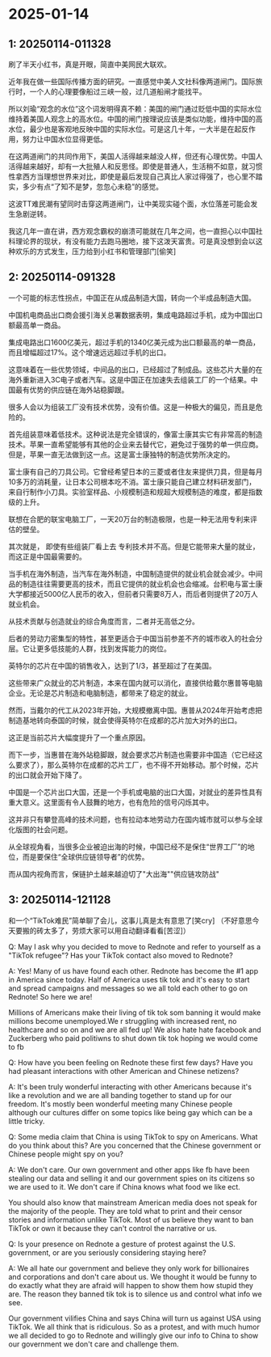 # 2025-01-14

## 1: 20250114-011328

刷了半天小红书，真是开眼，简直中美网民大联欢。

近年我在做一些国际传播方面的研究。一直感觉中美人文社科像两道闸门。国际旅行时，一个人的心理要像船过三峡一般，过几道船闸才能找平。

所以刘瑜“观念的水位”这个词发明得真不赖：美国的闸门通过贬低中国的实际水位维持着美国人观念上的高水位。中国的闸门按理说应该是类似功能，维持中国的高水位，最少也是客观地反映中国的实际水位。可是这几十年，一大半是在起反作用，努力让中国水位显得更低。

在这两道闸门的共同作用下，美国人活得越来越没人样，但还有心理优势。中国人活得越来越好，却有一大批殖人和反思怪。即使是普通人，生活稍不如意，就习惯性拿西方当理想世界来对比，即使是最后发现自己真比人家过得强了，也心里不踏实，多少有点“了知不是梦，忽忽心未稳”的感觉。

这波TT难民潮有望同时击穿这两道闸门，让中美现实碰个面，水位落差可能会发生急剧逆转。

我这几年一直在讲，西方观念霸权的崩溃可能就在几年之间，也一直担心以中国社科理论界的现状，有没有能力去跑马圈地，接下这泼天富贵。可是真没想到会以这种欢乐的方式发生，压力给到小红书和管理部门[偷笑]

## 2: 20250114-091328

一个可能的标志性拐点，中国正在从成品制造大国，转向一个半成品制造大国。

中国机电商品出口商会援引海关总署数据表明，集成电路超过手机，成为中国出口额最高单一商品。

集成电路出口1600亿美元，超过手机的1340亿美元成为出口额最高的单一商品，而且增幅超过17%。这个增速远远超过手机的出口。

这意味着在一些优势领域，中间品的出口，已经超过了制成品。这些芯片大量的在海外重新进入3C电子或者汽车。这是中国正在加速失去组装工厂的一个结果。中国最有优势的供应链在海外站稳脚跟。

很多人会以为组装工厂没有技术优势，没有价值。这是一种极大的偏见，而且是危险的。

首先组装意味着低技术。这种说法是完全错误的，像富士康其实它有非常高的制造技术。苹果一直希望能够有其他的企业来去替代它，避免过于强势的单一供应商。但是，苹果一直无法做到这一点。这是富士康独特的制造优势所决定的。

富士康有自己的刀具公司。它曾经希望日本的三菱或者住友来提供刀具，但是每月10多万的消耗量，让日本公司根本吃不消。富士康只能自己建立材料研发部门，来自行制作小刀具。实验室样品、小规模制造和规超大规模制造的难度，都是指数级的上升。

联想在合肥的联宝电脑工厂，一天20万台的制造极限，也是一种无法用专利来评估的壁垒。

其次就是， 即使有些组装厂看上去 专利技术并不高。但是它能带来大量的就业，而这正是中国最需要的。

当手机在海外制造，当汽车在海外制造，中国制造提供的就业机会就会减少。中间品的制造往往需要更高的技术，而且它提供的就业机会也会缩减。台积电与富士康大学都接近5000亿人民币的收入，但前者只需要8万人，而后者则提供了20万人就业机会。

从技术贡献与创造就业的综合角度而言，二者并无高低之分。

后者的劳动力密集型的特性，甚至更适合于中国当前参差不齐的城市收入的社会分层。它让更多低技能的人群，找到发挥能力的岗位。

英特尔的芯片在中国的销售收入，达到了1/3，甚至超过了在美国。

这些带来广众就业的芯片制造，本来在国内就可以消化，直接供给戴尔惠普等电脑企业。无论是芯片制造和电脑制造，都带来了稳定的就业。

然而，当戴尔的代工从2023年开始，大规模撤离中国。惠普从2024年开始考虑把制造基地转向泰国的时候，就会使得英特尔在成都的芯片加大对外的出口。

这正是当前芯片大幅度提升了一个重点原因。

而下一步，当惠普在海外站稳脚跟，就会要求芯片制造也需要非中国造（它已经这么要求了），那么英特尔在成都的芯片工厂，也不得不开始移动。那个时候，芯片的出口就会开始下降了。

中国是一个芯片出口大国，还是一个手机或电脑的出口大国，对就业的差异性具有重大意义。这里面有令人鼓舞的地方，也有危险的信号闪烁其中。

这并非只有攀登高峰的技术问题，也有拉动本地劳动力在国内城市就可以参与全球化版图的社会问题。

从全球视角看，当很多企业被迫出海的时候，中国已经不是保住“世界工厂”的地位，而是要保住“全球供应链领导者”的优势。

而从国内视角而言，保链护土越来越迫切了"大出海""供应链攻防战"

## 3: 20250114-121128

和一个“TikTok难民”简单聊了会儿，这事儿真是太有意思了[笑cry] （不好意思今天要搬的砖太多了，劳烦大家可以用自动翻译看看[苦涩]）

Q: May I ask why you decided to move to Rednote and refer to yourself as a "TikTok refugee"? Has your TikTok contact also moved to Rednote?

A: Yes! Many of us have found each other. Rednote has become the #1 app in America since today. Half of America uses tik tok and it's easy to start and spread campaigns and messages so we all told each other to go on Rednote! So here we are!

Millions of Americans make their living of tik tok som banning it would make millions become unemployed.We r struggling with increased rent, no healthcare and so on and we are all fed up! We also hate hate facebook and Zuckerberg who paid politiwns to shut down tik tok hoping we would come to fb

Q: How have you been feeling on Rednote these first few days? Have you had pleasant interactions with other American and Chinese netizens?

A: It's been truly wonderful interacting with other Americans because it's like a revolution and we are all banding together to stand up for our freedom. It's mostly been wonderful meeting many Chinese people although our cultures differ on some topics like being gay which can be a little tricky.

Q: Some media claim that China is using TikTok to spy on Americans. What do you think about this? Are you concerned that the Chinese government or Chinese people might spy on you?

A: We don't care. Our own government and other apps like fb have been stealing our data and selling it and our government spies on its citizens so we are used to it. We don't care if China knows what food we like ect.

You should also know that mainstream American media does not speak for the majority of the people. They are told what to print and their censor stories and information unlike TikTok. Most of us believe they want to ban TikTok or own it because they can't control the narrative or us.

Q: Is your presence on Rednote a gesture of protest against the U.S. government, or are you seriously considering staying here?

A: We all hate our government and believe they only work for billionaires and corporations and don't care about us. We thought it would be funny to do exactly what they are afraid will happen to show them how stupid they are. The reason they banned tik tok is to silence us and control what info we see.

Our government vilifies China and says China will turn us against USA using TikTok. We all think that is ridiculous. So as a protest, and with much humor we all decided to go to Rednote and willingly give our info to China to show our government we don't care and challenge them.

